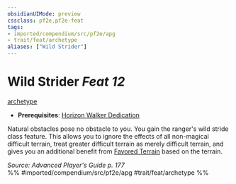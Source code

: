 ```yaml
---
obsidianUIMode: preview
cssclass: pf2e,pf2e-feat
tags:
- imported/compendium/src/pf2e/apg
- trait/feat/archetype
aliases: ["Wild Strider"]
---
```

# Wild Strider  *Feat 12*  
[archetype](archetype.md)  

- **Prerequisites**: [Horizon Walker Dedication](horizon-walker-dedication-apg.md)

Natural obstacles pose no obstacle to you. You gain the ranger's wild stride class feature. This allows you to ignore the effects of all non-magical difficult terrain, treat greater difficult terrain as merely difficult terrain, and gives you an additional benefit from [Favored Terrain](favored-terrain.md) based on the terrain.

*Source: Advanced Player's Guide p. 177*  
%% #imported/compendium/src/pf2e/apg #trait/feat/archetype %%